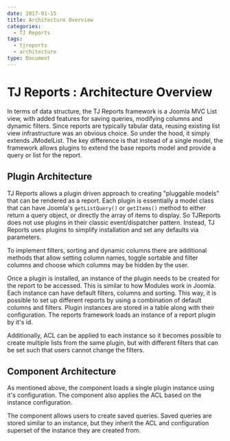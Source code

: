 ```yaml
---
date: 2017-01-15
title: Architecture Overview
categories:
  - TJ Reports
tags:
  - tjreports
  - architecture
type: Document
---
```


# TJ Reports : Architecture Overview
In terms of data structure, the TJ Reports framework is a Joomla MVC List view, with added features for saving queries, modifying columns and dynamic filters. Since reports are typically tabular data, reusing existing list view infrastructure was an obvious choice. So under the hood, it simply extends JModelList. The key difference is that instead of a single model, the framework allows plugins to extend the base reports model and provide a query or list for the report.

## Plugin Architecture
TJ Reports allows a plugin driven approach to creating "pluggable models" that can be rendered as a report. 
Each plugin is essentially a model class that can have Joomla's `getListQuery()` or `getItems()` method to either return a query object, or directly the array of items to display. So TJReports does not use plugins in their classic event/dispatcher pattern. Instead, TJ Reports uses plugins to simplify installation and set any defaults via parameters.

To implement filters, sorting and dynamic columns there are additional methods that allow setting column names, toggle sortable and filter columns and choose which columns may be hidden by the user.

Once a plugin is installed, an instance of the plugin needs to be created for the report to be accessed. This is similar to how Modules work in Joomla. Each instance can have default filters, columns and sorting. This way, it is possible to set up different reports by using a combination of default columns and filters. Plugin instances are stored in a table along with their configuration. The reports framework loads an instance of a report plugin by it's id.

Additionally, ACL can be applied to each instance so it becomes possible to create multiple lists from the same plugin, but with different filters that can be set such that users cannot change the filters.

## Component Architecture
As mentioned above, the component loads a single plugin instance using it's configuration. The component also applies the ACL based on the instance configuration. 

The component allows users to create saved queries. Saved queries are stored similar to an instance, but they inherit the ACL and configuration superset of the instance they are created from.